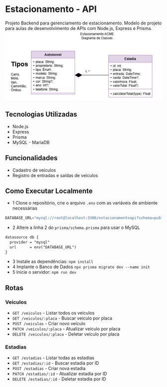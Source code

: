 # Estacionamento - API
Projeto Backend para gerenciamento de estacionamento. Modelo de projeto para aulas de desenvolvimento de APIs com Node.js, Express e Prisma.
![UML CD(Diagrama e Classes)](./docs/uml-dc.png)
## Tecnologias Utilizadas
- Node.js
- Express
- Prisma
- MySQL - MariaDB

## Funcionalidades
- Cadastro de veículos
- Registro de entradas e saídas de veículos

## Como Executar Localmente
- 1 Clone o repositório, crie o arquivo `.env` com as variáveis de ambiente necessárias
```js
DATABASE_URL="mysql://root@localhost:3306/estacionamentoapi?schema=public&timezone=UTC"
```
- 2 Altere a linha 2 do `prisma/schema.prisma` para usar o MySQL
```prisma
datasource db {
  provider = "mysql"
  url      = env("DATABASE_URL")
}
```
- 3 Instale as dependências: `npm install`
- 4 Implante o Banco de Dados `npx prisma migrate dev --name init`
- 5 Inicie o servidor: `npm run dev`

## Rotas

### Veículos
- `GET /veiculos` - Listar todos os veículos
- `GET /veiculos/:placa` - Buscar veículo por placa
- `POST /veiculos` - Criar novo veículo
- `PATCH /veiculos/:placa` - Atualizar veículo por placa
- `DELETE /veiculos/:placa` - Deletar veículo por placa

### Estadias
- `GET /estadias` - Listar todas as estadias
- `GET /estadias/:id` - Buscar estadia por ID
- `POST /estadias` - Criar nova estadia
- `PATCH /estadias/:id` - Atualizar estadia por ID
- `DELETE /estadias/:id` - Deletar estadia por ID

